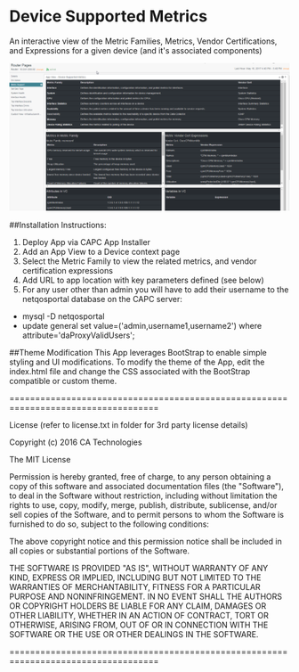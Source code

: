 # Device Supported Metrics
An interactive view of the Metric Families, Metrics, Vendor Certifications, and Expressions for a given device (and it's associated components)


![](./screenShot.jpg?raw=true "Example Screenshot")

##Installation Instructions:

1. Deploy App via CAPC App Installer
2. Add an App View to a Device context page
3. Select the Metric Family to view the related metrics, and vendor certification expressions
4. Add URL to app location with key parameters defined (see below)
5. For any user other than admin you will have to add their username to the netqosportal database on the CAPC server:
* mysql -D netqosportal
* update general set value=('admin,username1,username2') where attribute='daProxyValidUsers';

##Theme Modification
This App leverages BootStrap to enable simple styling and UI modifications. To modify the theme of the App, edit the index.html file and change the CSS associated with the BootStrap compatible or custom theme.


===================================================================================

License (refer to license.txt in folder for 3rd party license details)

Copyright (c) 2016 CA Technologies
 
The MIT License

Permission is hereby granted, free of charge, to any person obtaining a copy of this software and associated documentation files (the "Software"), to deal in the Software without restriction, including without limitation the rights to use, copy, modify, merge, publish, distribute, sublicense, and/or sell copies of the Software, and to permit persons to whom the Software is furnished to do so, subject to the following conditions:
 
The above copyright notice and this permission notice shall be included in all copies or substantial portions of the Software.
 
THE SOFTWARE IS PROVIDED "AS IS", WITHOUT WARRANTY OF ANY KIND, EXPRESS OR
IMPLIED, INCLUDING BUT NOT LIMITED TO THE WARRANTIES OF MERCHANTABILITY,
FITNESS FOR A PARTICULAR PURPOSE AND NONINFRINGEMENT. IN NO EVENT SHALL THE
AUTHORS OR COPYRIGHT HOLDERS BE LIABLE FOR ANY CLAIM, DAMAGES OR OTHER
LIABILITY, WHETHER IN AN ACTION OF CONTRACT, TORT OR OTHERWISE, ARISING FROM,
OUT OF OR IN CONNECTION WITH THE SOFTWARE OR THE USE OR OTHER DEALINGS IN
THE SOFTWARE.

===================================================================================

